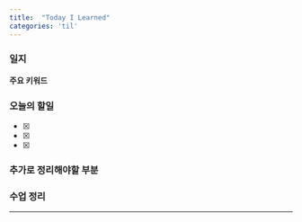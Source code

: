 ```yaml
---
title:  "Today I Learned"
categories: 'til'
---
```

<!-- 
![aas](/assets/til/220328til1.png)

<img src="/assets/til/220328til1.png" width="100%" height="100%"> -->



### 일지



**주요 키워드**





### 오늘의 할일

- [x] 
- [x] 
- [x] 



### 추가로 정리해야할 부분



### 수업 정리

---



